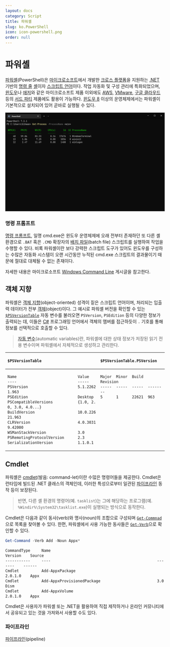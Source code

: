 ```yaml
---
layout: docs
category: Script
title: 파워셸
slug: ko.PowerShell
icon: icon-powershell.png
order: null
---
```

# 파워셸
[파워셸](https://learn.microsoft.com/en-us/powershell/scripting/overview)(PowerShell)은 [마이크로소프트](https://www.microsoft.com)에서 개발한 [크로스 플랫폼](https://ko.wikipedia.org/wiki/크로스_플랫폼)을 지원하는 [.NET](https://ko.wikipedia.org/wiki/닷넷) 기반의 [명령 줄](https://ko.wikipedia.org/wiki/명령_줄_인터페이스) [셸](https://ko.wikipedia.org/wiki/셸)이자 [스크립트 언어](https://ko.wikipedia.org/wiki/스크립트_언어)이다. 작업 자동화 및 구성 관리에 특화되었으며, [윈도우](https://learn.microsoft.com/en-us/powershell/windows/get-started)나 [애저](https://learn.microsoft.com/en-us/powershell/azure/)와 같은 마이크로소프트 제품 이외에도 [AWS](https://aws.amazon.com/powershell/), [VMware](https://core.vmware.com/vmware-powercli), [구글 클라우드](https://cloud.google.com/powershell/) 등의 [서드 파티](https://ko.wikipedia.org/wiki/서드_파티_개발자#서드파티) 제품에도 활용이 가능하다. [윈도우 8](ko.WindowsNT) 이상의 운영체제에서는 파워셸이 기본적으로 설치되어 있어 곧바로 실행될 수 있다.

![<a href="https://apps.microsoft.com/store/detail/windows-terminal/9N0DX20HK701">윈도우 터미널</a>의 파워셸에서 <a href="#cmdlet">cmdlet</a>을 실행하는 예제](/images/docs/powershell/powershell_terminal_sample.png)

### 명령 프롬프트
[명령 프롬프트](https://ko.wikipedia.org/wiki/Cmd.exe), 일명 cmd.exe은 윈도우 운영체제에 오래 전부터 존재하던 또 다른 셸 환경으로 `.BAT` 혹은 `.CMD` 확장자의 [배치 파일](https://ko.wikipedia.org/wiki/배치_파일)(batch file) 스크립트를 실행하여 작업을 수행할 수 있다. 비록 파워셸이란 보다 강력한 스크립트 도구가 있어도 윈도우를 구성하는 수많은 자동화 시스템이 오랜 시간동안 누적된 cmd.exe 스크립트의 결과물이기 때문에 절대로 대체될 수 없는 존재이다.

자세한 내용은 마이크로소프트 [Windows Command Line](https://devblogs.microsoft.com/commandline/rumors-of-cmds-death-have-been-greatly-exaggerated/) 게시글을 참고한다.

## 객체 지향
파워셸은 [객체 지향](https://ko.wikipedia.org/wiki/객체_지향_프로그래밍)(object-oriented) 성격이 짙은 스크립트 언어이며, 처리되는 입출력 데이터가 전부 [객체](ko.Csharp#클래스)(object)이다. 그 예시로 파워셸 버전을 확인할 수 있는 [`$PSVersionTable`](https://learn.microsoft.com/en-us/powershell/module/microsoft.powershell.core/about/about_powershell_editions#edition-in-psversiontable) 자동 변수를 불러오면 `PSVersion`, `PSEdition` 등의 다양한 정보가 출력되는 데, 이들은 [C#](ko.Csharp) 프로그래밍 언어에서 객체의 맴버를 접근하듯이 `.` 기호를 통해 정보를 선택적으로 호출할 수 있다.


> [자동 변수](https://learn.microsoft.com/en-us/powershell/module/microsoft.powershell.core/about/about_automatic_variables)(automatic variables)란, 파워셸에 대한 상태 정보가 저장된 읽기 전용 변수이며 파워셸에서 자체적으로 생성하고 관리한다.

<table style="table-layout: fixed; width: 100%">
<thead style="text-align: left;"><tr><th><div class="language-powershell highlighter-rouge"><div class="highlight"><pre class="syntax"><code style="word-break: initial;"><span class="bp">$PSVersionTable</span><span class="w">
</span></code></pre></div></div></th><th><div class="language-powershell highlighter-rouge"><div class="highlight"><pre class="syntax"><code style="word-break: initial;"><span class="bp">$PSVersionTable</span><span class="o">.</span><span class="nf">PSVersion</span><span class="w">
</span></code></pre></div></div></th></tr></thead>
<tbody>
<tr style="vertical-align: top; overflow-wrap: break-word;">
<td>
<div class="language-plaintext highlighter-rouge"><div class="highlight"><pre class="syntax"><code style="word-break: break-all;">Name                           Value
----                           -----
PSVersion                      5.1.22621.963
PSEdition                      Desktop
PSCompatibleVersions           {1.0, 2.0, 3.0, 4.0...}
BuildVersion                   10.0.22621.963
CLRVersion                     4.0.30319.42000
WSManStackVersion              3.0
PSRemotingProtocolVersion      2.3
SerializationVersion           1.1.0.1
</code></pre></div></div>
</td>
<td>
<div class="language-plaintext highlighter-rouge"><div class="highlight"><pre class="syntax"><code style="word-break: initial;">Major  Minor  Build  Revision
-----  -----  -----  --------
5      1      22621  963
</code></pre></div></div>
</td>
</tr>
</tbody>
</table>

## Cmdlet
파워셸은 [cmdlet](https://learn.microsoft.com/en-us/powershell/scripting/developer/cmdlet/cmdlet-overview)(발음: command-let)이란 수많은 명령어들을 제공한다. Cmdlet은 런타임에 빌드된 .NET 클래스의 객체인데, 이러한 특성으로부터 일관된 [파이프라인](#파이프라인) 동작 등이 보장된다.

> 반면, 다른 셸 환경의 명령어(예. `tasklist`)는 그에 해당하는 프로그램(예. `%Windir%\System32\tasklist.exe`)이 실행되는 방식으로 동작한다.

Cmdlet은 다음과 같이 동사(verb)와 명사(noun)의 조합으로 구성되며 [`Get-Commnad`](https://learn.microsoft.com/en-us/powershell/module/microsoft.powershell.core/get-command)으로 목록을 찾아볼 수 있다. 한편, 파워셸에서 사용 가능한 동사들은 [`Get-Verb`](https://learn.microsoft.com/en-us/powershell/module/microsoft.powershell.utility/get-verb)으로 확인할 수 있다.

```powershell
Get-Command -Verb Add -Noun Appx*
```
```
CommandType     Name                                               Version    Source
-----------     ----                                               -------    ------
Cmdlet          Add-AppxPackage                                    2.0.1.0    Appx
Cmdlet          Add-AppxProvisionedPackage                         3.0        Dism
Cmdlet          Add-AppxVolume                                     2.0.1.0    Appx
```

Cmdlet은 사용자가 파워셸 또는 .NET을 활용하여 직접 제작하거나 온라인 커뮤니티에서 공유되고 있는 것을 가져와서 사용할 수도 있다.

### 파이프라인
[파이프라인](https://ko.wikipedia.org/wiki/파이프라인_(컴퓨팅))(pipeline)
